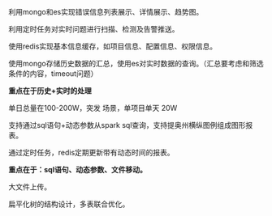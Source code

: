 利用mongo和es实现错误信息列表展示、详情展示、趋势图。

利用定时任务对实时问题进行扫描、检测及告警推送。

使用redis实现基本信息缓存，如项目信息、配置信息、权限信息。

使用mongo存储历史数据的汇总，使用es对实时数据的查询。（汇总要考虑和筛选条件的内容，timeout问题）

**重点在于历史+实时的处理**

单日总量在100-200W，突发 场景，单项目单天 20W



支持通过sql语句+动态参数从spark sql查询，支持提奥州横纵图例组成图形报表。

通过定时任务，redis定期更新带有动态时间的报表。



**重点在于：sql语句、动态参数、文件移动。**



大文件上传。



扁平化树的结构设计，多表联合优化。